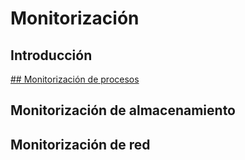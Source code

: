 # Monitorización
## Introducción

 [## Monitorización de procesos](Monitorizacióndeprocesos.md)
## Monitorización de almacenamiento
## Monitorización de red
